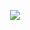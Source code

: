 <p align="center">
  <a href="https://skillicons.dev">
    <img src="https://skillicons.dev/icons?i=git,linux,docker,c,cpp,cs,dotnet,ts,js,react,python,postgresql,firebase,flutter" />
  </a>
</p>
